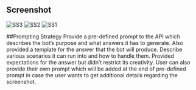 ## Screenshot


![SS3](https://github.com/user-attachments/assets/19949f35-7d22-4806-87e4-c7ecd23064d0)
![SS2](https://github.com/user-attachments/assets/5b3a58ed-f13a-438f-a57e-c9cc974c5ac5)
![SS1](https://github.com/user-attachments/assets/cb0c3f3a-3bfa-40ae-b563-965ead95a801)

##Prompting Strategy
Provide a pre-defined prompt to the API which describes the bot’s purpose and what answers it has to generate. Also provided a template for the answer that the bot will produce. Describe various scenarios it can run into and how to handle them. Provided expectations for the answer but didn’t restrict its creativity. 
User can also provide their own prompt which will be added at the end of pre-defined prompt in case the user wants to get additional details regarding the screenshot. 
